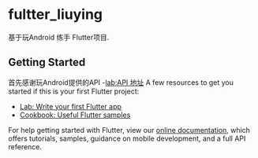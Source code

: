 # fultter_liuying

基于玩Android 练手 Flutter项目.

## Getting Started

首先感谢玩Android提供的API
-[lab:API 地址](https://www.wanandroid.com/)
A few resources to get you started if this is your first Flutter project:

- [Lab: Write your first Flutter app](https://flutter.io/docs/get-started/codelab)
- [Cookbook: Useful Flutter samples](https://flutter.io/docs/cookbook)

For help getting started with Flutter, view our 
[online documentation](https://flutter.io/docs), which offers tutorials, 
samples, guidance on mobile development, and a full API reference.
